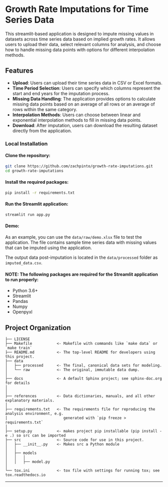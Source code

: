 Growth Rate Imputations for Time Series Data
==============================

This streamlit-based application is designed to impute missing values in datasets across time series data based on implied growth rates. 
It allows users to upload their data, select relevant columns for analysis, and choose how to handle missing data points with options for different interpolation methods.

## Features

- **Upload**: Users can upload their time series data in CSV or Excel formats.
- **Time Period Selection**: Users can specify which columns represent the start and end years for the imputation process.
- **Missing Data Handling**: The application provides options to calculate missing data points based on an average of all rows or an average of rows within the same category.
- **Interpolation Methods**: Users can choose between linear and exponential interpolation methods to fill in missing data points.
- **Download**: After imputation, users can download the resulting dataset directly from the application.


### Local Installation

#### Clone the repository:
```bash
git clone https://github.com/zachpinto/growth-rate-imputations.git
cd growth-rate-imputations
```

#### Install the required packages:
```bash
pip install -r requirements.txt
```

#### Run the Streamlit application:
```bash
streamlit run app.py
```

#### Demo:
As an example, you can use the `data/raw/demo.xlsx` file to test the application. 
The file contains sample time series data with missing values that can be imputed using the application.

The output data post-imputation is located in the `data/processed` folder as `imputed_data.csv`.

#### NOTE: The following packages are required for the Streamlit application to run properly:

- Python 3.6+
- Streamlit
- Pandas
- Numpy
- Openpyxl


Project Organization
------------

    ├── LICENSE
    ├── Makefile           <- Makefile with commands like `make data` or `make train`
    ├── README.md          <- The top-level README for developers using this project.
    ├── data
    │   ├── processed      <- The final, canonical data sets for modeling.
    │   └── raw            <- The original, immutable data dump.
    │
    ├── docs               <- A default Sphinx project; see sphinx-doc.org for details
    │
    │
    ├── references         <- Data dictionaries, manuals, and all other explanatory materials.
    │
    ├── requirements.txt   <- The requirements file for reproducing the analysis environment, e.g.
    │                         generated with `pip freeze > requirements.txt`
    │
    ├── setup.py           <- makes project pip installable (pip install -e .) so src can be imported
    ├── src                <- Source code for use in this project.
    │   ├── __init__.py    <- Makes src a Python module
    │   │
    │   ├── models       
    │   │   │               
    │   │   ├── model.py
    │
    └── tox.ini            <- tox file with settings for running tox; see tox.readthedocs.io


--------

